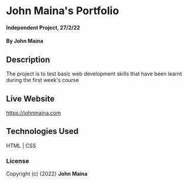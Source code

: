 # John Maina's Portfolio
#### Independent Project, 27/2/22
#### By **John Maina**
## Description
The project is to test basic web development skills that have been learnt during the first week's course
## Live Website
https://johnmaina.com
## Technologies Used
HTML | CSS 
### License
Copyright (c) {2022} **John Maina**
